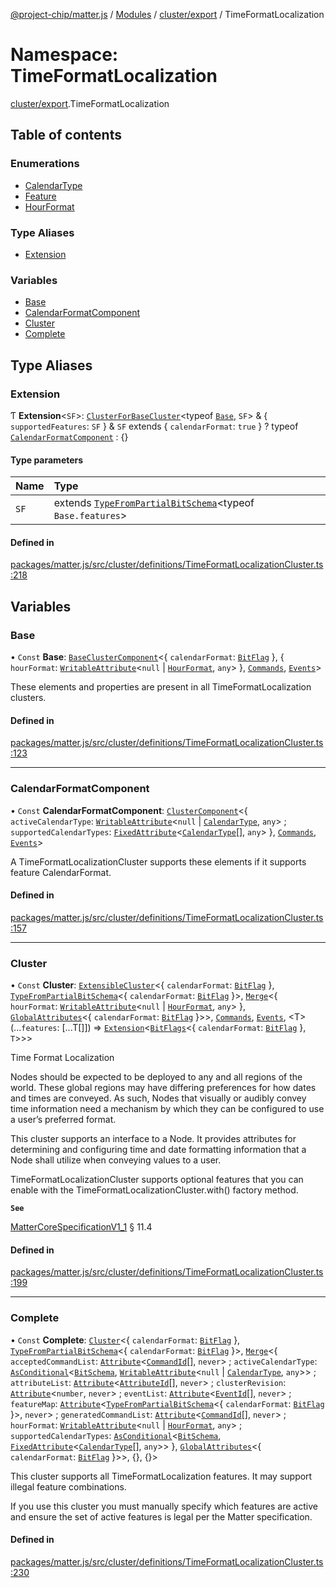[@project-chip/matter.js](../README.md) / [Modules](../modules.md) / [cluster/export](cluster_export.md) / TimeFormatLocalization

# Namespace: TimeFormatLocalization

[cluster/export](cluster_export.md).TimeFormatLocalization

## Table of contents

### Enumerations

- [CalendarType](../enums/cluster_export.TimeFormatLocalization.CalendarType.md)
- [Feature](../enums/cluster_export.TimeFormatLocalization.Feature.md)
- [HourFormat](../enums/cluster_export.TimeFormatLocalization.HourFormat.md)

### Type Aliases

- [Extension](cluster_export.TimeFormatLocalization.md#extension)

### Variables

- [Base](cluster_export.TimeFormatLocalization.md#base)
- [CalendarFormatComponent](cluster_export.TimeFormatLocalization.md#calendarformatcomponent)
- [Cluster](cluster_export.TimeFormatLocalization.md#cluster)
- [Complete](cluster_export.TimeFormatLocalization.md#complete)

## Type Aliases

### Extension

Ƭ **Extension**<`SF`\>: [`ClusterForBaseCluster`](cluster_export.md#clusterforbasecluster)<typeof [`Base`](cluster_export.TimeFormatLocalization.md#base), `SF`\> & { `supportedFeatures`: `SF`  } & `SF` extends { `calendarFormat`: ``true``  } ? typeof [`CalendarFormatComponent`](cluster_export.TimeFormatLocalization.md#calendarformatcomponent) : {}

#### Type parameters

| Name | Type |
| :------ | :------ |
| `SF` | extends [`TypeFromPartialBitSchema`](schema_export.md#typefrompartialbitschema)<typeof `Base.features`\> |

#### Defined in

[packages/matter.js/src/cluster/definitions/TimeFormatLocalizationCluster.ts:218](https://github.com/project-chip/matter.js/blob/16d5b0d/packages/matter.js/src/cluster/definitions/TimeFormatLocalizationCluster.ts#L218)

## Variables

### Base

• `Const` **Base**: [`BaseClusterComponent`](cluster_export.md#baseclustercomponent)<{ `calendarFormat`: [`BitFlag`](schema_export.md#bitflag-1)  }, { `hourFormat`: [`WritableAttribute`](cluster_export.md#writableattribute)<``null`` \| [`HourFormat`](../enums/cluster_export.TimeFormatLocalization.HourFormat.md), `any`\>  }, [`Commands`](../interfaces/cluster_export.Commands.md), [`Events`](../interfaces/cluster_export.Events.md)\>

These elements and properties are present in all TimeFormatLocalization clusters.

#### Defined in

[packages/matter.js/src/cluster/definitions/TimeFormatLocalizationCluster.ts:123](https://github.com/project-chip/matter.js/blob/16d5b0d/packages/matter.js/src/cluster/definitions/TimeFormatLocalizationCluster.ts#L123)

___

### CalendarFormatComponent

• `Const` **CalendarFormatComponent**: [`ClusterComponent`](cluster_export.md#clustercomponent)<{ `activeCalendarType`: [`WritableAttribute`](cluster_export.md#writableattribute)<``null`` \| [`CalendarType`](../enums/cluster_export.TimeFormatLocalization.CalendarType.md), `any`\> ; `supportedCalendarTypes`: [`FixedAttribute`](cluster_export.md#fixedattribute)<[`CalendarType`](../enums/cluster_export.TimeFormatLocalization.CalendarType.md)[], `any`\>  }, [`Commands`](../interfaces/cluster_export.Commands.md), [`Events`](../interfaces/cluster_export.Events.md)\>

A TimeFormatLocalizationCluster supports these elements if it supports feature CalendarFormat.

#### Defined in

[packages/matter.js/src/cluster/definitions/TimeFormatLocalizationCluster.ts:157](https://github.com/project-chip/matter.js/blob/16d5b0d/packages/matter.js/src/cluster/definitions/TimeFormatLocalizationCluster.ts#L157)

___

### Cluster

• `Const` **Cluster**: [`ExtensibleCluster`](cluster_export.md#extensiblecluster)<{ `calendarFormat`: [`BitFlag`](schema_export.md#bitflag-1)  }, [`TypeFromPartialBitSchema`](schema_export.md#typefrompartialbitschema)<{ `calendarFormat`: [`BitFlag`](schema_export.md#bitflag-1)  }\>, [`Merge`](util_export.md#merge)<{ `hourFormat`: [`WritableAttribute`](cluster_export.md#writableattribute)<``null`` \| [`HourFormat`](../enums/cluster_export.TimeFormatLocalization.HourFormat.md), `any`\>  }, [`GlobalAttributes`](cluster_export.md#globalattributes-1)<{ `calendarFormat`: [`BitFlag`](schema_export.md#bitflag-1)  }\>\>, [`Commands`](../interfaces/cluster_export.Commands.md), [`Events`](../interfaces/cluster_export.Events.md), <T\>(...`features`: [...T[]]) => [`Extension`](cluster_export.TimeFormatLocalization.md#extension)<[`BitFlags`](schema_export.md#bitflags)<{ `calendarFormat`: [`BitFlag`](schema_export.md#bitflag-1)  }, `T`\>\>\>

Time Format Localization

Nodes should be expected to be deployed to any and all regions of the world. These global regions may have
differing preferences for how dates and times are conveyed. As such, Nodes that visually or audibly convey time
information need a mechanism by which they can be configured to use a user’s preferred format.

This cluster supports an interface to a Node. It provides attributes for determining and configuring time and
date formatting information that a Node shall utilize when conveying values to a user.

TimeFormatLocalizationCluster supports optional features that you can enable with the
TimeFormatLocalizationCluster.with() factory method.

**`See`**

[MatterCoreSpecificationV1_1](../interfaces/spec_export.MatterCoreSpecificationV1_1.md) § 11.4

#### Defined in

[packages/matter.js/src/cluster/definitions/TimeFormatLocalizationCluster.ts:199](https://github.com/project-chip/matter.js/blob/16d5b0d/packages/matter.js/src/cluster/definitions/TimeFormatLocalizationCluster.ts#L199)

___

### Complete

• `Const` **Complete**: [`Cluster`](cluster_export.md#cluster)<{ `calendarFormat`: [`BitFlag`](schema_export.md#bitflag-1)  }, [`TypeFromPartialBitSchema`](schema_export.md#typefrompartialbitschema)<{ `calendarFormat`: [`BitFlag`](schema_export.md#bitflag-1)  }\>, [`Merge`](util_export.md#merge)<{ `acceptedCommandList`: [`Attribute`](cluster_export.md#attribute)<[`CommandId`](datatype_export.md#commandid)[], `never`\> ; `activeCalendarType`: [`AsConditional`](cluster_export.md#asconditional)<[`BitSchema`](schema_export.md#bitschema), [`WritableAttribute`](cluster_export.md#writableattribute)<``null`` \| [`CalendarType`](../enums/cluster_export.TimeFormatLocalization.CalendarType.md), `any`\>\> ; `attributeList`: [`Attribute`](cluster_export.md#attribute)<[`AttributeId`](datatype_export.md#attributeid)[], `never`\> ; `clusterRevision`: [`Attribute`](cluster_export.md#attribute)<`number`, `never`\> ; `eventList`: [`Attribute`](cluster_export.md#attribute)<[`EventId`](datatype_export.md#eventid)[], `never`\> ; `featureMap`: [`Attribute`](cluster_export.md#attribute)<[`TypeFromPartialBitSchema`](schema_export.md#typefrompartialbitschema)<{ `calendarFormat`: [`BitFlag`](schema_export.md#bitflag-1)  }\>, `never`\> ; `generatedCommandList`: [`Attribute`](cluster_export.md#attribute)<[`CommandId`](datatype_export.md#commandid)[], `never`\> ; `hourFormat`: [`WritableAttribute`](cluster_export.md#writableattribute)<``null`` \| [`HourFormat`](../enums/cluster_export.TimeFormatLocalization.HourFormat.md), `any`\> ; `supportedCalendarTypes`: [`AsConditional`](cluster_export.md#asconditional)<[`BitSchema`](schema_export.md#bitschema), [`FixedAttribute`](cluster_export.md#fixedattribute)<[`CalendarType`](../enums/cluster_export.TimeFormatLocalization.CalendarType.md)[], `any`\>\>  }, [`GlobalAttributes`](cluster_export.md#globalattributes-1)<{ `calendarFormat`: [`BitFlag`](schema_export.md#bitflag-1)  }\>\>, {}, {}\>

This cluster supports all TimeFormatLocalization features. It may support illegal feature combinations.

If you use this cluster you must manually specify which features are active and ensure the set of active
features is legal per the Matter specification.

#### Defined in

[packages/matter.js/src/cluster/definitions/TimeFormatLocalizationCluster.ts:230](https://github.com/project-chip/matter.js/blob/16d5b0d/packages/matter.js/src/cluster/definitions/TimeFormatLocalizationCluster.ts#L230)
